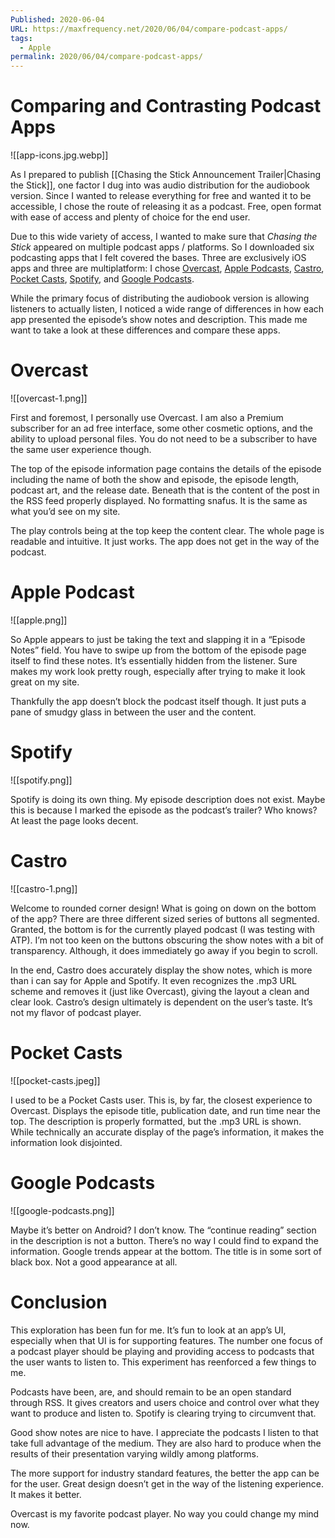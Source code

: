 ```yaml
---
Published: 2020-06-04
URL: https://maxfrequency.net/2020/06/04/compare-podcast-apps/
tags:
  - Apple
permalink: 2020/06/04/compare-podcast-apps/
---
```

# Comparing and Contrasting Podcast Apps

![[app-icons.jpg.webp]]

As I prepared to publish [[Chasing the Stick Announcement Trailer|Chasing the Stick]], one factor I dug into was audio distribution for the audiobook version. Since I wanted to release everything for free and wanted it to be accessible, I chose the route of releasing it as a podcast. Free, open format with ease of access and plenty of choice for the end user.

Due to this wide variety of access, I wanted to make sure that *Chasing the Stick* appeared on multiple podcast apps / platforms. So I downloaded six podcasting apps that I felt covered the bases. Three are exclusively iOS apps and three are multiplatform: I chose [Overcast](http://overcast.fm/), [Apple Podcasts](https://apps.apple.com/us/app/apple-podcasts/id525463029), [Castro](https://castro.fm/), [Pocket Casts](https://www.pocketcasts.com/), [Spotify](https://open.spotify.com/show/7Ik7wgJf2psroUSa383hhc), and [Google Podcasts](https://apps.apple.com/us/app/google-podcasts/id1398000105).

While the primary focus of distributing the audiobook version is allowing listeners to actually listen, I noticed a wide range of differences in how each app presented the episode’s show notes and description. This made me want to take a look at these differences and compare these apps.
# Overcast
![[overcast-1.png]]

First and foremost, I personally use Overcast. I am also a Premium subscriber for an ad free interface, some other cosmetic options, and the ability to upload personal files. You do not need to be a subscriber to have the same user experience though.

The top of the episode information page contains the details of the episode including the name of both the show and episode, the episode length, podcast art, and the release date. Beneath that is the content of the post in the RSS feed properly displayed. No formatting snafus. It is the same as what you’d see on my site.

The play controls being at the top keep the content clear. The whole page is readable and intuitive. It just works. The app does not get in the way of the podcast.
# Apple Podcast
![[apple.png]]

So Apple appears to just be taking the text and slapping it in a “Episode Notes” field. You have to swipe up from the bottom of the episode page itself to find these notes. It’s essentially hidden from the listener. Sure makes my work look pretty rough, especially after trying to make it look great on my site.

Thankfully the app doesn’t block the podcast itself though. It just puts a pane of smudgy glass in between the user and the content.
# Spotify
![[spotify.png]]

Spotify is doing its own thing. My episode description does not exist. Maybe this is because I marked the episode as the podcast’s trailer? Who knows? At least the page looks decent.
# Castro
![[castro-1.png]]

Welcome to rounded corner design! What is going on down on the bottom of the app? There are three different sized series of buttons all segmented. Granted, the bottom is for the currently played podcast (I was testing with ATP). I’m not too keen on the buttons obscuring the show notes with a bit of transparency. Although, it does immediately go away if you begin to scroll.

In the end, Castro does accurately display the show notes, which is more than i can say for Apple and Spotify. It even recognizes the .mp3 URL scheme and removes it (just like Overcast), giving the layout a clean and clear look. Castro’s design ultimately is dependent on the user’s taste. It’s not my flavor of podcast player.
# Pocket Casts
![[pocket-casts.jpeg]]

I used to be a Pocket Casts user. This is, by far, the closest experience to Overcast. Displays the episode title, publication date, and run time near the top. The description is properly formatted, but the .mp3 URL is shown. While technically an accurate display of the page’s information, it makes the information look disjointed.
# Google Podcasts
![[google-podcasts.png]]

Maybe it’s better on Android? I don’t know. The “continue reading” section in the description is not a button. There’s no way I could find to expand the information. Google trends appear at the bottom. The title is in some sort of black box. Not a good appearance at all.
# Conclusion
This exploration has been fun for me. It’s fun to look at an app’s UI, especially when that UI is for supporting features. The number one focus of a podcast player should be playing and providing access to podcasts that the user wants to listen to. This experiment has reenforced a few things to me.

Podcasts have been, are, and should remain to be an open standard through RSS. It gives creators and users choice and control over what they want to produce and listen to. Spotify is clearing trying to circumvent that.

Good show notes are nice to have. I appreciate the podcasts I listen to that take full advantage of the medium. They are also hard to produce when the results of their presentation varying wildly among platforms.

The more support for industry standard features, the better the app can be for the user. Great design doesn’t get in the way of the listening experience. It makes it better.

Overcast is my favorite podcast player. No way you could change my mind now.
